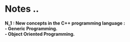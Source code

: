 # Notes ..

**N_1 : New concepts in the C++ programming language :**  
**- Generic Programming.**  
**- Object Oriented Programming.**
